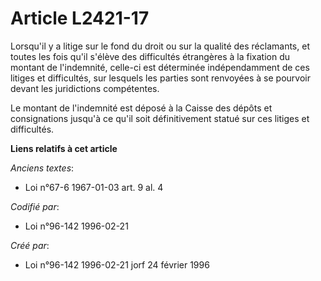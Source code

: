 # Article L2421-17

Lorsqu'il y a litige sur le fond du droit ou sur la qualité des réclamants, et toutes les fois qu'il s'élève des difficultés
étrangères à la fixation du montant de l'indemnité, celle-ci est déterminée indépendamment de ces litiges et difficultés, sur
lesquels les parties sont renvoyées à se pourvoir devant les juridictions compétentes.

Le montant de l'indemnité est déposé à la Caisse des dépôts et consignations jusqu'à ce qu'il soit définitivement statué sur
ces litiges et difficultés.

**Liens relatifs à cet article**

_Anciens textes_:

  - Loi n°67-6 1967-01-03 art. 9 al. 4

_Codifié par_:

  - Loi n°96-142 1996-02-21

_Créé par_:

  - Loi n°96-142 1996-02-21 jorf 24 février 1996
